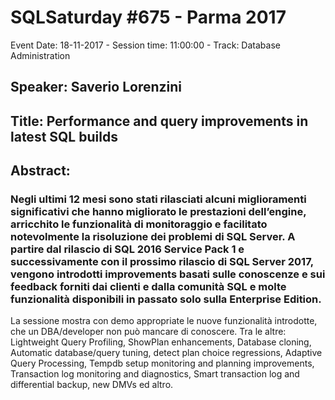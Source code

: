 # SQLSaturday #675 - Parma 2017
Event Date: 18-11-2017 - Session time: 11:00:00 - Track: Database Administration
## Speaker: Saverio Lorenzini
## Title: Performance and query improvements in latest SQL builds
## Abstract:
### Negli ultimi 12 mesi sono stati rilasciati alcuni miglioramenti significativi che hanno migliorato le prestazioni dell’engine, arricchito le funzionalità di monitoraggio e facilitato notevolmente la risoluzione dei problemi di SQL Server. A partire dal rilascio di SQL 2016 Service Pack 1 e successivamente con il prossimo rilascio di SQL Server 2017, vengono introdotti improvements basati sulle conoscenze e sui feedback forniti dai clienti e dalla comunità SQL e molte funzionalità disponibili in passato solo sulla Enterprise Edition.
La sessione mostra con demo appropriate le nuove funzionalità introdotte, che un DBA/developer non può mancare di conoscere. Tra le altre: Lightweight Query Profiling, ShowPlan enhancements, Database cloning, Automatic database/query tuning, detect plan choice regressions, Adaptive Query Processing, Tempdb setup monitoring and planning improvements, Transaction log monitoring and diagnostics, Smart transaction log and differential backup, new DMVs ed altro.
